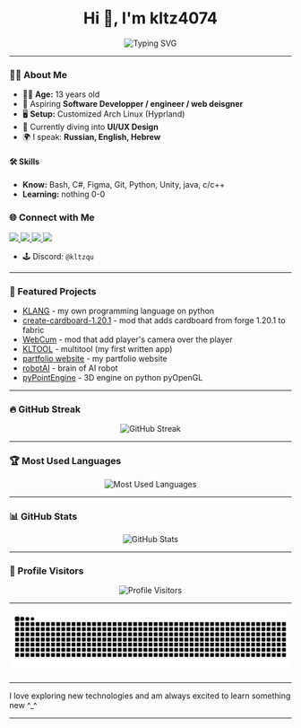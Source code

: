 <!-- Profile README for kltz4074 -->

<h1 align="center">Hi 👋, I'm kltz4074</h1>
<p align="center">
  <img src="https://readme-typing-svg.demolab.com?font=Fira+Code&size=24&pause=1000&color=00BFFF&center=true&width=435&lines=%2F+Software+Developer;C%23%2C+Python%2C+Unity+Enthusiast;Arch+Linux+%7C+Hyprland+User;Learning+UI%2FUX+Design+%26+More" alt="Typing SVG" />
</p>

---

### 👨‍💻 About Me

- 🧑‍🎓 **Age:** 13 years old
- 🚀 Aspiring **Software Developper / engineer / web deisgner**
- 🖥️ **Setup:** Customized Arch Linux (Hyprland)
- 🎨 Currently diving into **UI/UX Design**
- 🌍 I speak: **Russian, English, Hebrew**

#### 🛠️ Skills

- **Know:** Bash, C#, Figma, Git, Python, Unity, java, c/c++
- **Learning:** nothing 0-0

### 🌐 Connect with Me

<a href="https://kltz4074.github.io/">
  <img src="https://img.shields.io/badge/website-kltz4074.github.io-00bfff?style=flat" />
</a>
<a href="https://t.me/Kltzqu">
  <img src="https://img.shields.io/badge/Telegram-Kltzqu-0088cc?style=flat&logo=telegram" />
</a>
<a href="mailto:kltzqu@gmail.com">
  <img src="https://img.shields.io/badge/email-kltzqu@gmail.com-blue?style=flat" />
</a>
<a href="https://t.me/kltzqqu">
  <img src="https://img.shields.io/badge/Telegram%20Channel-kltzqqu-0088cc?style=flat&logo=telegram" />
</a>

- 🕹️ Discord: `@kltzqu`

---

### 🚩 Featured Projects

- [KLANG](https://github.com/kltz4074/KLANG) - my own programming language on python
- [create-cardboard-1.20.1](https://github.com/kltz4074/create-cardboard-1.20.1) - mod that adds cardboard from forge 1.20.1 to fabric
- [WebCum](https://github.com/kltz4074/WebCum) - mod that add player's camera over the player
- [KLTOOL](https://github.com/kltz4074/KLTOOL) - multitool (my first written app)
- [partfolio website](https://github.com/kltz4074/kltz4074.github.io) - my partfolio website
- [robotAI](https://github.com/kltz4074/RobotAI) - brain of AI robot
- [pyPointEngine](https://github.com/kltz4074/pyPointEngine) - 3D engine on python pyOpenGL
  

---

### 🔥 GitHub Streak

<p align="center">
  <img src="https://streak-stats.demolab.com?user=kltz4074&theme=tokyonight&hide_border=true" alt="GitHub Streak" />
</p>

---

### 🏆 Most Used Languages

<p align="center">
  <img src="https://github-readme-stats.vercel.app/api/top-langs/?username=kltz4074&layout=compact&theme=tokyonight" alt="Most Used Languages" />
</p>

---

### 📊 GitHub Stats

<p align="center">
  <img src="https://github-readme-stats.vercel.app/api?username=kltz4074&show_icons=true&theme=tokyonight" alt="GitHub Stats" />
</p>

---

### 👀 Profile Visitors

<p align="center">
  <img src="https://komarev.com/ghpvc/?username=kltz4074&label=Profile+views&color=00bfff&style=flat" alt="Profile Visitors" />
</p>

---

<p align="center">
  <img src="github-contribution-grid-snake.svg" alt="github contribution grid snake animation" />
</p>

---

I love exploring new technologies and am always excited to learn something new ^_^

---
